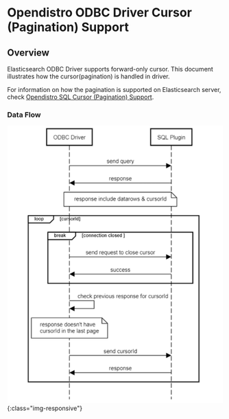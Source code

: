 # Opendistro ODBC Driver Cursor (Pagination) Support

## Overview
Elasticsearch ODBC Driver supports forward-only cursor. This document illustrates how the cursor(pagination) is handled in driver. 

For information on how the pagination is supported on Elasticsearch server, check [Opendistro SQL Cursor (Pagination) Support](https://github.com/opendistro-for-elasticsearch/sql/blob/master/docs/dev/Pagination.md).

### Data Flow
![pagination-data-flow](img/pagination_data_flow.PNG){:class="img-responsive"}

